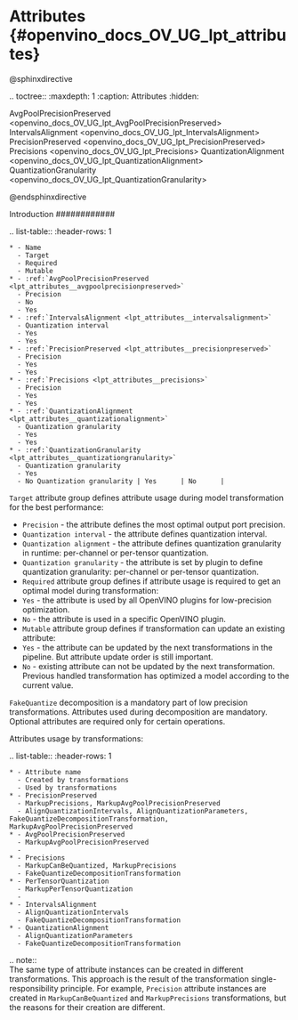 # Attributes {#openvino_docs_OV_UG_lpt_attributes}

@sphinxdirective

.. toctree::
   :maxdepth: 1
   :caption: Attributes
   :hidden:

   AvgPoolPrecisionPreserved <openvino_docs_OV_UG_lpt_AvgPoolPrecisionPreserved>
   IntervalsAlignment <openvino_docs_OV_UG_lpt_IntervalsAlignment>   
   PrecisionPreserved <openvino_docs_OV_UG_lpt_PrecisionPreserved>
   Precisions <openvino_docs_OV_UG_lpt_Precisions>
   QuantizationAlignment <openvino_docs_OV_UG_lpt_QuantizationAlignment>
   QuantizationGranularity <openvino_docs_OV_UG_lpt_QuantizationGranularity>

@endsphinxdirective

Introduction
############

.. list-table::
    :header-rows: 1

    * - Name
      - Target
      - Required
      - Mutable
    * - :ref:`AvgPoolPrecisionPreserved <lpt_attributes__avgpoolprecisionpreserved>`
      - Precision
      - No
      - Yes
    * - :ref:`IntervalsAlignment <lpt_attributes__intervalsalignment>`
      - Quantization interval
      - Yes
      - Yes
    * - :ref:`PrecisionPreserved <lpt_attributes__precisionpreserved>`
      - Precision
      - Yes
      - Yes
    * - :ref:`Precisions <lpt_attributes__precisions>`
      - Precision
      - Yes
      - Yes
    * - :ref:`QuantizationAlignment <lpt_attributes__quantizationalignment>`
      - Quantization granularity
      - Yes
      - Yes
    * - :ref:`QuantizationGranularity <lpt_attributes__quantizationgranularity>`
      - Quantization granularity
      - Yes
      - No Quantization granularity | Yes      | No      |

``Target`` attribute group defines attribute usage during model transformation for the best performance:

* ``Precision`` - the attribute defines the most optimal output port precision.
* ``Quantization interval`` - the attribute defines quantization interval.
* ``Quantization alignment`` - the attribute defines quantization granularity in runtime: per-channel or per-tensor quantization.
* ``Quantization granularity`` - the attribute is set by plugin to define quantization granularity: per-channel or per-tensor quantization.
* ``Required`` attribute group defines if attribute usage is required to get an optimal model during transformation:
* ``Yes`` - the attribute is used by all OpenVINO plugins for low-precision optimization.
* ``No`` - the attribute is used in a specific OpenVINO plugin.
* ``Mutable`` attribute group defines if transformation can update an existing attribute:
* ``Yes`` - the attribute can be updated by the next transformations in the pipeline. But attribute update order is still important.
* ``No`` - existing attribute can not be updated by the next transformation. Previous handled transformation has optimized a model according to the current value.

``FakeQuantize`` decomposition is a mandatory part of low precision transformations. Attributes used during decomposition are mandatory. Optional attributes are required only for certain operations.

Attributes usage by transformations:

.. list-table::
    :header-rows: 1

    * - Attribute name
      - Created by transformations
      - Used by transformations
    * - PrecisionPreserved
      - MarkupPrecisions, MarkupAvgPoolPrecisionPreserved
      - AlignQuantizationIntervals, AlignQuantizationParameters, FakeQuantizeDecompositionTransformation, MarkupAvgPoolPrecisionPreserved
    * - AvgPoolPrecisionPreserved
      - MarkupAvgPoolPrecisionPreserved
      - 
    * - Precisions
      - MarkupCanBeQuantized, MarkupPrecisions
      - FakeQuantizeDecompositionTransformation
    * - PerTensorQuantization
      - MarkupPerTensorQuantization
      - 
    * - IntervalsAlignment
      - AlignQuantizationIntervals
      - FakeQuantizeDecompositionTransformation
    * - QuantizationAlignment
      - AlignQuantizationParameters
      - FakeQuantizeDecompositionTransformation

.. note::                                                                     
   The same type of attribute instances can be created in different transformations. This approach is the result of the transformation single-responsibility principle. For example, ``Precision`` attribute instances are created in ``MarkupCanBeQuantized`` and ``MarkupPrecisions`` transformations, but the reasons for their creation are different.
